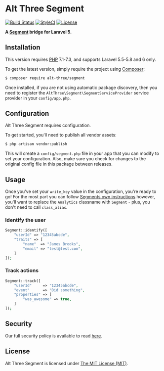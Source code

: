# Alt Three Segment

[![Build Status](https://img.shields.io/travis/AltThree/Segment/master.svg?style=flat-square)](https://travis-ci.org/AltThree/Segment)
[![StyleCI](https://github.styleci.io/repos/38056197/shield?branch=master)](https://github.styleci.io/repos/38056197)
[![License](https://img.shields.io/badge/license-MIT-brightgreen.svg?style=flat-square)](LICENSE)

**A [Segment](https://segment.com/) bridge for Laravel 5.**


## Installation

This version requires [PHP](https://php.net) 7.1-7.3, and supports Laravel 5.5-5.8 and 6 only.

To get the latest version, simply require the project using [Composer](https://getcomposer.org):

```bash
$ composer require alt-three/segment
```

Once installed, if you are not using automatic package discovery, then you need to register the  `AltThree\Segment\SegmentServiceProvider` service provider in your `config/app.php`.


## Configuration

Alt Three Segment requires configuration.

To get started, you'll need to publish all vendor assets:

```bash
$ php artisan vendor:publish
```

This will create a `config/segment.php` file in your app that you can modify to set your configuration. Also, make sure you check for changes to the original config file in this package between releases.


## Usage

Once you've set your `write_key` value in the configuration, you're ready to go! For the most part you can follow [Segments own instructions](https://segment.com/docs/libraries/php/quickstart) however, you'll want to replace the `Analytics` classname with `Segment` - plus, you don't need to call `class_alias`.

### Identify the user

```php
Segment::identify([
    "userId" => "12345abcde",
    "traits" => [
        "name"  => "James Brooks",
        "email" => "test@test.com",
    ]
]);
```

### Track actions

```php
Segment::track([
    "userId"     => "12345abcde",
    "event"      => "Did something",
    "properties" => [
        "was_awesome" => true,
    ]
]);
```


## Security

Our full security policy is available to read [here](https://github.com/AltThree/Segment/security/policy).


## License

Alt Three Segment is licensed under [The MIT License (MIT)](LICENSE).
